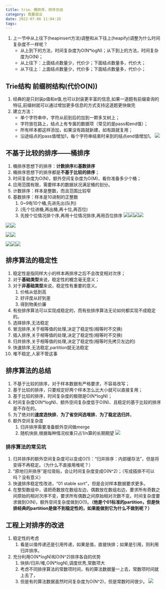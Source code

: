 ```yaml
---
title: trie、桶排序、排序总结
category: 我要就业
date: 2022-07-06 11:04:26
tags:
---
```

1. 上一节中从上往下(heapinsert方法)调整和从下往上(heapify)调整为什么时间复杂度不一样呢？
    - 从上到下的方法，时间复杂度为O(N*logN)；从下到上的方法，时间复杂度为O(N)；
    - 从上往下：上面结点数量少，代价少；下面结点数量多，代价大；
    - 从下往上：上面结点数量少，代价多；下面结点数量多，代价小；

## Trie结构 前缀树结构(代价O(N))
1. 经典的是只封装p值和e值,也可以封装更丰富的信息,如果一道题有前缀查询的特征,前缀树就可以通过增加更多信息的方式支持这道题更快做完
2. 建立方法：
    - 单个字符串中，字符从前到后的加到一颗多叉树上；
    - 字符放在路上，结点上有专属的数据项（常见的是pass和end值）；
    - 所有样本都这样添加，如果没有路就新建，如有路就复用；
    - 沿途结点的pass值增加1，每个字符串结束时来到的结点end值增加1。
![](image/2022-07-06-11-16-36.png)



## 不基于比较的排序——桶排序
1. 桶排序思想下的排序：**计数排序**和**基数排序**
2. 桶排序思想下的排序都是**不基于比较的排序**；
3. 时间复杂度为O(N)，额外空间复杂度为O(M)，看你准备多少个桶；
4. 应用范围有限，需要样本的数据状况满足桶的划分。
5. 计数排序：样本是整数，而且范围比较窄
6. 基数排序：样本是10进制的正整数
    1. 0~9有10个桶,先进先出(队列)
    2. (先个位进桶,再出桶,再十位,再百位)
    3. 先按个位情况排个序,再用十位情况排序,再用百位排序
![](image/2022-07-06-14-33-22.png)![](image/2022-07-06-14-34-18.png)![](image/2022-07-06-14-34-44.png)![](image/2022-07-06-14-34-55.png)

![](image/2022-07-06-23-21-21.png)![](image/2022-07-06-23-21-41.png)

![](image/2022-07-06-23-21-50.png)![](image/2022-07-06-23-22-18.png)

![](image/2022-07-06-23-22-43.png)![](image/2022-07-06-23-22-56.png)![](image/2022-07-06-23-23-06.png)

## 排序算法的稳定性
1. 稳定性是指同样大小的样本再排序之后不会改变相对次序；
2. 对于**基础类型**来说，稳定性的概念毫无意义；
3. 对于**非基础类型**来说，稳定性有重要的意义。
    1. 价格从低到高
    2. 好评度从好到差
    3. 得到物美价廉
4. 有些排序算法可以实现成稳定的，而有些排序算法无论如何都实现不成稳定的。
5. 选择排序,无法稳定
6. 冒泡排序,关于相等值的处理,决定了稳定性(相等时不交换)
7. 插入排序,关于相等值的处理,决定了稳定性(相等时不交换)
8. 归并排序,关于相等值的处理,决定了稳定性(相等时先拷贝左边的)
9. 快速排序,无法稳定,partition就无法稳定
10. 堆不稳定,人家不管这事

## 排序算法的总结
1. 不基于比较的排序，对于样本数据有严格要求，不容易改写；
2. 基于比较的排序，只要规定好两个样本怎么比大小就可以直接复用；
3. 基于比较的排序，时间复杂度的极限是O(N*logN)；
4. 时间复杂度O(N*logN)、额外空间复杂度低于O(N)、且稳定的基于比较的排序是不存在的。
5. 为了绝对的**速度选快排**，**为了省空间选堆排**，**为了稳定选归并**。
6. 额外空间复杂度
    1. 归并排序需要准备额外空间做merge
    2. 随机快排,根据每种情况权重只占1/n算的长期期望
![](image/2022-07-06-23-25-10.png)

### 排序算法的常见坑
1. 归并排序的额外空间复杂度可以变成O(1)：“归并排序：内部缓存法”，但是将变得不再稳定。（为什么不直接用堆呢？）
2. “原地归并排序”是垃圾贴，会让时间复杂度变成O(N^2)；（写成插排不可以吗？没有意义）
3. 快速排序稳定性改进，“01 stable sort”，但是会对样本数据要求更多。
4. 在整型数组中，请把奇数放在数组左边，偶数放在数组右边，要求所有奇数之间原始的相对次序不变，要求所有偶数之间原始相对次数不变。时间复杂度要求做到O(N)，额外空间复杂度做到O(1)。**（他是个01标准的partition，但是快排经典的partition是做不到稳定性的，如果能做到它为什么不做到呢？）**

## 工程上对排序的改进
1. 稳定性的考虑
    1. 看是以值传递还是引用传递，如果是值，直接快排；如果是引用，则利用归并排序。
2. 充分利用O(N*logN)和O(N^2)排序各自的优势
    1. 快排/归并/堆,O(N*logN),调度优秀,常数项大
    2. 考虑不同排序算法的常数项时间，有的算法数据量一上去，常数项时间就上去了，
    3. 但是有的算法数据虽然时间复杂度为O(N^2)，但是常数时间很少。
![](image/2022-07-07-00-15-43.png)